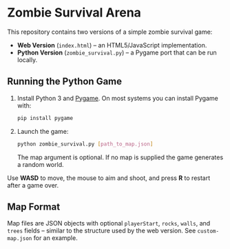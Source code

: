 # Zombie Survival Arena

This repository contains two versions of a simple zombie survival game:

- **Web Version** (`index.html`) – an HTML5/JavaScript implementation.
- **Python Version** (`zombie_survival.py`) – a Pygame port that can be run locally.

## Running the Python Game

1. Install Python 3 and [Pygame](https://www.pygame.org/). On most systems you can install Pygame with:
   ```bash
   pip install pygame
   ```
2. Launch the game:
   ```bash
   python zombie_survival.py [path_to_map.json]
   ```
   The map argument is optional. If no map is supplied the game generates a random world.

Use **WASD** to move, the mouse to aim and shoot, and press **R** to restart after a game over.

## Map Format

Map files are JSON objects with optional `playerStart`, `rocks`, `walls`, and `trees` fields – similar to the structure used by the web version. See `custom-map.json` for an example.
